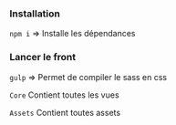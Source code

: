 ### Installation

``npm i`` => Installe les dépendances 

### Lancer le front

``gulp`` => Permet de compiler le sass en css

``Core``  Contient toutes les vues

``Assets``  Contient toutes assets
